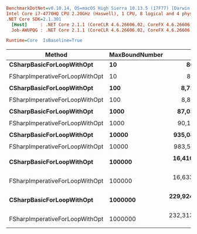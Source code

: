 ``` ini

BenchmarkDotNet=v0.10.14, OS=macOS High Sierra 10.13.5 (17F77) [Darwin 17.6.0]
Intel Core i7-4770HQ CPU 2.20GHz (Haswell), 1 CPU, 8 logical and 4 physical cores
.NET Core SDK=2.1.301
  [Host]     : .NET Core 2.1.1 (CoreCLR 4.6.26606.02, CoreFX 4.6.26606.05), 64bit RyuJIT
  Job-AWUPQG : .NET Core 2.1.1 (CoreCLR 4.6.26606.02, CoreFX 4.6.26606.05), 64bit RyuJIT

Runtime=Core  IsBaseline=True  

```
|                         Method | MaxBoundNumber |             Mean |            Error |           StdDev |              Min |              Max |           Median | Scaled | Rank |     Gen 0 |     Gen 1 |    Gen 2 |  Allocated |
|------------------------------- |--------------- |-----------------:|-----------------:|-----------------:|-----------------:|-----------------:|-----------------:|-------:|-----:|----------:|----------:|---------:|-----------:|
|      **CSharpBasicForLoopWithOpt** |             **10** |         **807.5 ns** |         **6.464 ns** |         **6.046 ns** |         **798.1 ns** |         **818.1 ns** |         **806.9 ns** |   **1.00** |    **1** |    **0.0601** |         **-** |        **-** |      **384 B** |
|                                |                |                  |                  |                  |                  |                  |                  |        |      |           |           |          |            |
| FSharpImperativeForLoopWithOpt |             10 |         846.2 ns |         3.623 ns |         3.389 ns |         841.6 ns |         852.7 ns |         846.1 ns |   1.00 |    1 |    0.0601 |         - |        - |      384 B |
|                                |                |                  |                  |                  |                  |                  |                  |        |      |           |           |          |            |
|      **CSharpBasicForLoopWithOpt** |            **100** |       **8,730.8 ns** |       **171.169 ns** |       **261.394 ns** |       **8,486.0 ns** |       **9,352.7 ns** |       **8,633.4 ns** |   **1.00** |    **1** |    **0.5951** |         **-** |        **-** |     **3792 B** |
|                                |                |                  |                  |                  |                  |                  |                  |        |      |           |           |          |            |
| FSharpImperativeForLoopWithOpt |            100 |       8,849.3 ns |        66.287 ns |        62.005 ns |       8,782.2 ns |       8,980.6 ns |       8,831.0 ns |   1.00 |    1 |    0.5951 |         - |        - |     3792 B |
|                                |                |                  |                  |                  |                  |                  |                  |        |      |           |           |          |            |
|      **CSharpBasicForLoopWithOpt** |           **1000** |      **87,034.5 ns** |       **598.131 ns** |       **559.492 ns** |      **86,296.3 ns** |      **88,174.1 ns** |      **86,853.7 ns** |   **1.00** |    **1** |    **5.9814** |    **0.4883** |        **-** |    **37872 B** |
|                                |                |                  |                  |                  |                  |                  |                  |        |      |           |           |          |            |
| FSharpImperativeForLoopWithOpt |           1000 |      90,135.0 ns |       530.153 ns |       469.967 ns |      89,513.5 ns |      90,968.3 ns |      90,135.7 ns |   1.00 |    1 |    5.9814 |    0.7324 |        - |    37872 B |
|                                |                |                  |                  |                  |                  |                  |                  |        |      |           |           |          |            |
|      **CSharpBasicForLoopWithOpt** |          **10000** |     **935,089.3 ns** |     **4,229.196 ns** |     **3,955.992 ns** |     **929,006.6 ns** |     **942,631.6 ns** |     **933,866.0 ns** |   **1.00** |    **1** |   **65.4297** |   **32.2266** |        **-** |   **417072 B** |
|                                |                |                  |                  |                  |                  |                  |                  |        |      |           |           |          |            |
| FSharpImperativeForLoopWithOpt |          10000 |     983,545.0 ns |     4,923.830 ns |     4,364.847 ns |     978,293.4 ns |     994,572.7 ns |     982,325.6 ns |   1.00 |    1 |   64.4531 |   31.2500 |        - |   417072 B |
|                                |                |                  |                  |                  |                  |                  |                  |        |      |           |           |          |            |
|      **CSharpBasicForLoopWithOpt** |         **100000** |  **16,410,903.5 ns** |   **119,570.851 ns** |    **99,847.066 ns** |  **16,267,514.1 ns** |  **16,646,576.6 ns** |  **16,388,389.1 ns** |   **1.00** |    **1** |  **625.0000** |  **375.0000** | **218.7500** |  **4209244 B** |
|                                |                |                  |                  |                  |                  |                  |                  |        |      |           |           |          |            |
| FSharpImperativeForLoopWithOpt |         100000 |  16,633,879.7 ns |   138,042.830 ns |   122,371.361 ns |  16,468,631.9 ns |  16,845,788.2 ns |  16,625,053.8 ns |   1.00 |    1 |  625.0000 |  375.0000 | 218.7500 |  4209073 B |
|                                |                |                  |                  |                  |                  |                  |                  |        |      |           |           |          |            |
|      **CSharpBasicForLoopWithOpt** |        **1000000** | **229,924,050.0 ns** | **2,357,077.859 ns** | **2,204,811.878 ns** | **226,005,600.0 ns** | **234,418,100.0 ns** | **229,688,037.5 ns** |   **1.00** |    **1** | **6312.5000** | **2062.5000** | **937.5000** | **42129409 B** |
|                                |                |                  |                  |                  |                  |                  |                  |        |      |           |           |          |            |
| FSharpImperativeForLoopWithOpt |        1000000 | 232,313,724.0 ns | 2,878,664.074 ns | 2,692,703.899 ns | 228,597,965.6 ns | 237,434,528.1 ns | 232,159,840.6 ns |   1.00 |    1 | 6250.0000 | 2000.0000 | 875.0000 | 42129086 B |
